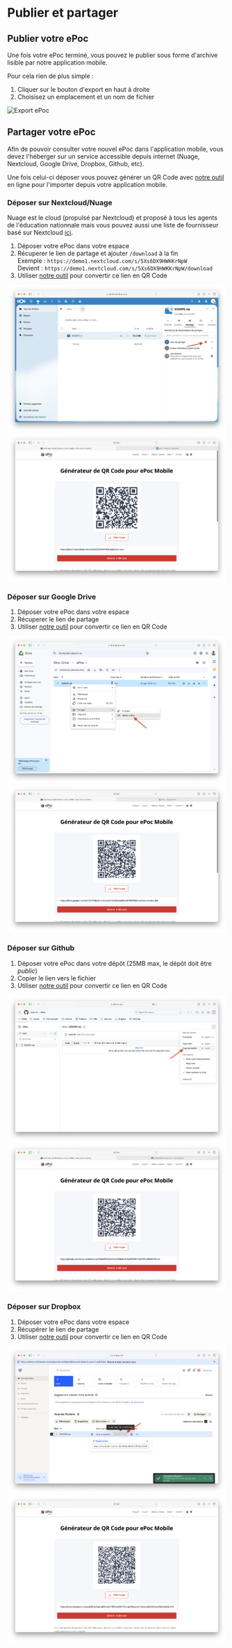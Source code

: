 # Publier et partager

## Publier votre ePoc

Une fois votre ePoc terminé, vous pouvez le publier sous forme d'archive lisible par notre application mobile.

Pour cela rien de plus simple :

1. Cliquer sur le bouton d'export en haut à droite
2. Choisisez un emplacement et un nom de fichier

![Export ePoc](images/export-epoc.gif)


## Partager votre ePoc

Afin de pouvoir consulter votre nouvel ePoc dans l'application mobile, vous devez l'héberger sur un service accessible
depuis internet (Nuage, Nextcloud, Google Drive, Dropbox, Github, etc).

Une fois celui-ci déposer vous pouvez générer un QR Code avec [notre outil](../../../qr-code-generator) en ligne pour l'importer depuis votre application mobile.


### Déposer sur Nextcloud/Nuage

Nuage est le cloud (propulsé par Nextcloud) et proposé à tous les agents de l'éducation nationnale mais vous pouvez aussi une liste de 
fournisseur basé sur Nextcloud [ici](https://www.chatons.org/search/by-service?service_type_target_id=All&field_alternatives_aux_services_target_id=554&field_software_target_id=All&field_is_shared_value=All&title=).

1. Déposer votre ePoc dans votre espace
2. Récuperer le lien de partage et ajouter `/download` à la fin  
    Exemple : `https://demo1.nextcloud.com/s/5Xs6DX9HWKKrNpW`  
    Devient : `https://demo1.nextcloud.com/s/5Xs6DX9HWKKrNpW/download`
3. Utiliser [notre outil](../../../qr-code-generator) pour convertir ce lien en QR Code

![Copy share link Nextcloud](images/share-nextcloud.png)
![Get QR Code Nextcloud](images/share-qr-nextcloud.png)


### Déposer sur Google Drive

1. Déposer votre ePoc dans votre espace
2. Récuperer le lien de partage
3. Utiliser [notre outil](../../../qr-code-generator) pour convertir ce lien en QR Code

![Copy share link Google Drive](images/share-googledrive.png)
![Get QR Code Google Drive](images/share-qr-googledrive.png)

### Déposer sur Github

1. Déposer votre ePoc dans votre dépôt (25MB max, le dépôt doit être *public*)
2. Copier le lien vers le fichier
3. Utiliser [notre outil](../../../qr-code-generator) pour convertir ce lien en QR Code

![Copy share link Github](images/share-github.png)
![Get QR Code Github](images/share-qr-github.png)

### Déposer sur Dropbox

1. Déposer votre ePoc dans votre espace
2. Récupérer le lien de partage
3. Utiliser [notre outil](../../../qr-code-generator) pour convertir ce lien en QR Code

![Copy share link Dropbox](images/share-dropbox.png)
![Get QR Code Dropbox](images/share-qr-dropbox.png)
